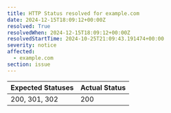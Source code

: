 ```yaml
---
title: HTTP Status resolved for example.com
date: 2024-12-15T18:09:12+00:00Z
resolved: True
resolvedWhen: 2024-12-15T18:09:12+00:00Z
resolvedStartTime: 2024-10-25T21:09:43.191474+00:00
severity: notice
affected:
  - example.com
section: issue
---
```


| Expected Statuses | Actual Status  |
|-------------------|----------------|
| 200, 301, 302 | 200 |
